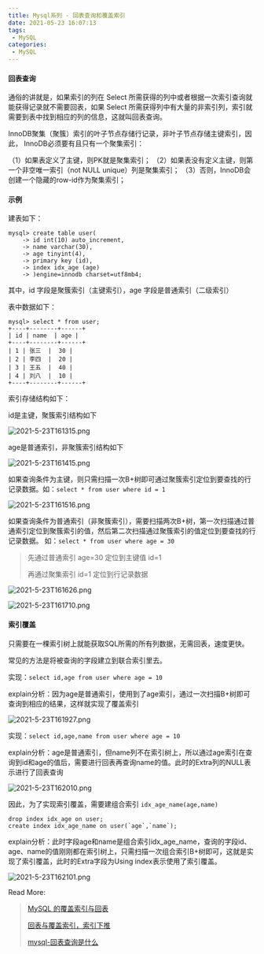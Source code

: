 ```yaml
---
title: Mysql系列 - 回表查询和覆盖索引
date: 2021-05-23 16:07:13
tags:
 - MySQL
categories:
 - MySQL
---
```


#### 回表查询

通俗的讲就是，如果索引的列在 Select 所需获得的列中或者根据一次索引查询就能获得记录就不需要回表，如果 Select 所需获得列中有大量的非索引列，索引就需要到表中找到相应的列的信息，这就叫回表查询。

InnoDB聚集（聚簇）索引的叶子节点存储行记录，非叶子节点存储主键索引，因此， InnoDB必须要有且只有一个聚集索引：

（1）如果表定义了主键，则PK就是聚集索引；
（2）如果表没有定义主键，则第一个非空唯一索引（not NULL unique）列是聚集索引；
（3）否则，InnoDB会创建一个隐藏的row-id作为聚集索引；

#### 示例

建表如下：

```
mysql> create table user(
    -> id int(10) auto_increment,
    -> name varchar(30),
    -> age tinyint(4),
    -> primary key (id),
    -> index idx_age (age)
    -> )engine=innodb charset=utf8mb4;
```

其中，id 字段是聚簇索引（主键索引），age 字段是普通索引（二级索引）

表中数据如下：

```
mysql> select * from user;
+----+--------+------+
| id | name  | age |
+----+--------+------+
| 1 | 张三  |  30 |
| 2 | 李四  |  20 |
| 3 | 王五  |  40 |
| 4 | 刘八  |  10 |
+----+--------+------+
```

索引存储结构如下：

id是主键，聚簇索引结构如下

![2021-5-23T161315.png](/images/2021-5-23T161315.png)

age是普通索引，非聚簇索引结构如下

![2021-5-23T161415.png](/images/2021-5-23T161415.png)

如果查询条件为主键，则只需扫描一次B+树即可通过聚簇索引定位到要查找的行记录数据。如：`select * from user where id = 1`

![2021-5-23T161516.png](/images/2021-5-23T161516.png)

如果查询条件为普通索引（非聚簇索引），需要扫描两次B+树，第一次扫描通过普通索引定位到聚簇索引的值，然后第二次扫描通过聚簇索引的值定位到要查找的行记录数据。 如：`select * from user where age = 30`

> 先通过普通索引 age=30 定位到主键值 id=1
>
> 再通过聚集索引 id=1 定位到行记录数据

![2021-5-23T161626.png](/images/2021-5-23T161626.png)

![2021-5-23T161710.png](/images/2021-5-23T161710.png)

#### 索引覆盖

只需要在一棵索引树上就能获取SQL所需的所有列数据，无需回表，速度更快。

常见的方法是将被查询的字段建立到联合索引里去。

实现：`select id,age from user where age = 10`

explain分析：因为age是普通索引，使用到了age索引，通过一次扫描B+树即可查询到相应的结果，这样就实现了覆盖索引

![2021-5-23T161927.png](/images/2021-5-23T161927.png)

实现：`select id,age,name from user where age = 10`

explain分析：age是普通索引，但name列不在索引树上，所以通过age索引在查询到id和age的值后，需要进行回表再查询name的值。此时的Extra列的NULL表示进行了回表查询


![2021-5-23T162010.png](/images/2021-5-23T162010.png)

因此，为了实现索引覆盖，需要建组合索引 `idx_age_name(age,name)`

```
drop index idx_age on user;
create index idx_age_name on user(`age`,`name`);
```

explain分析：此时字段age和name是组合索引idx_age_name，查询的字段id、age、name的值刚刚都在索引树上，只需扫描一次组合索引B+树即可，这就是实现了索引覆盖，此时的Extra字段为Using index表示使用了索引覆盖。

![2021-5-23T162101.png](/images/2021-5-23T162101.png)



Read More:

> [MySQL 的覆盖索引与回表](https://juejin.cn/post/6844904062329028621)
>
> [回表与覆盖索引，索引下推](https://www.jianshu.com/p/d0d3de6832b9)
>
> [mysql-回表查询是什么](https://blog.csdn.net/CPLASF_/article/details/108799381)